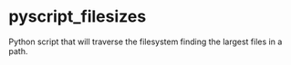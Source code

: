 # pyscript_filesizes
Python script that will traverse the filesystem finding the largest files in a path.
